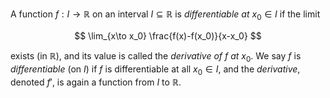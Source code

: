 A function $f: I \to \mathbb{R}$ on an interval $I \subseteq \mathbb{R}$ is *differentiable at* $x_0 \in I$ if the limit

$$
\lim_{x\to x_0} \frac{f(x)-f(x_0)}{x-x_0}
$$

exists (in $\mathbb{R}$), and its value is called the *derivative of* $f$ *at* $x_0$. We say $f$ is *differentiable* (on $I$) if $f$ is differentiable at all $x_0 \in I$, and the *derivative*, denoted $f'$, is again a function from $I$ to $\mathbb R$.
